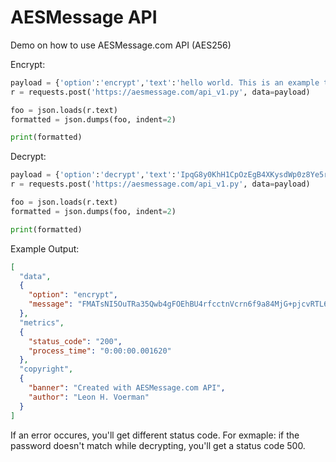 # AESMessage API
Demo on how to use AESMessage.com API (AES256)

Encrypt:
```Python
payload = {'option':'encrypt','text':'hello world. This is an example text', 'passwd':"helloworld"}
r = requests.post('https://aesmessage.com/api_v1.py', data=payload)

foo = json.loads(r.text)
formatted = json.dumps(foo, indent=2)

print(formatted)
```

Decrypt:
```Python
payload = {'option':'decrypt','text':'IpqG8y0KhH1CpOzEgB4XKysdWp0z8Ye5rTgaImc/3WqLWEmWElMAYGTT5nSFDlI5laWyauPMmyVTwTDPGmwbpQ==', 'passwd':"helloworld"}
r = requests.post('https://aesmessage.com/api_v1.py', data=payload)

foo = json.loads(r.text)
formatted = json.dumps(foo, indent=2)

print(formatted)
```
Example Output:
```json
[
  "data",
  {
    "option": "encrypt",
    "message": "FMATsNI5OuTRa35Qwb4gFOEhBU4rfcctnVcrn6f9a84MjG+pjcvRTL69vCD/7JjpDWi341Rc7TB3mNQJsc9XOw=="
  },
  "metrics",
  {
    "status_code": "200",
    "process_time": "0:00:00.001620"
  },
  "copyright",
  {
    "banner": "Created with AESMessage.com API",
    "author": "Leon H. Voerman"
  }
]
 ```

 If an error occures, you'll get different status code. For exmaple: if the password doesn't match while decrypting, you'll get a status code 500.
